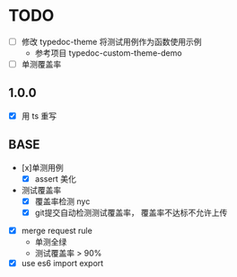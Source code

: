 # TODO
- [ ] 修改 typedoc-theme 将测试用例作为函数使用示例
  - 参考项目 typedoc-custom-theme-demo
- [ ] 单测覆盖率

## 1.0.0
- [x] 用 ts 重写

## BASE
- [x]单测用例
  - [x] assert 美化
- 测试覆盖率
  - [x] 覆盖率检测 nyc
  - [x] git提交自动检测测试覆盖率， 覆盖率不达标不允许上传
- [x] merge request rule
  - 单测全绿
  - 测试覆盖率 > 90%
- [x] use es6 import export

